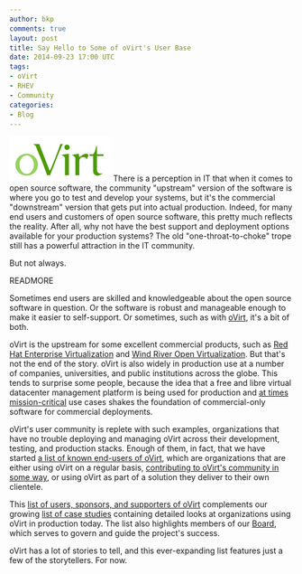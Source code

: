 ```yaml
---
author: bkp
comments: true
layout: post
title: Say Hello to Some of oVirt's User Base
date: 2014-09-23 17:00 UTC
tags:
- oVirt
- RHEV
- Community
categories:
- Blog
---
```

![](/images/blog/oVirt-logo.png)
There is a perception in IT that when it comes to open source software, the community "upstream" version of the software is where you go to test and develop your systems, but it's the commercial "downstream" version that gets put into actual production. Indeed, for many end users and customers of open source software, this pretty much reflects the reality. After all, why not have the best support and deployment options available for your production systems? The old "one-throat-to-choke" trope still has a powerful attraction in the IT community.

But not always.

READMORE

Sometimes end users are skilled and knowledgeable about the open source software in question. Or the software is robust and manageable enough to make it easier to self-support. Or sometimes, such as with [oVirt](http://www.ovirt.org), it's a bit of both.

oVirt is the upstream for some excellent commercial products, such as [Red Hat Enterprise Virtualization](http://www.redhat.com/en/technologies/virtualization/enterprise-virtualization) and [Wind River Open Virtualization](http://www.windriver.com/products/open-virtualization-profile/). But that's not the end of the story. oVirt is also widely in production use at a number of companies, universities, and public institutions across the globe. This tends to surprise some people, because the idea that a free and libre virtual datacenter management platform is being used for production and [at times mission-critical](http://www.ovirt.org/Brussels_Airport_Case_Study) use cases shakes the foundation of commercial-only software for commercial deployments.

oVirt's user community is replete with such examples, organizations that have no trouble deploying and managing oVirt across their development, testing, and production stacks. Enough of them, in fact, that we have started [a list of known end-users of oVirt](http://www.ovirt.org/Users_and_Providers), which are organizations that are either using oVirt on a regular basis, [contributing to oVirt's community in some way](http://www.ovirt.org/Community), or using oVirt as part of a solution they deliver to their own clientele.

This [list of users, sponsors, and supporters of oVirt](http://www.ovirt.org/Users_and_Providers) complements our growing [list of case studies](http://www.ovirt.org/Category:Case_studies) containing detailed looks at organizations using oVirt in production today. The list also highlights members of our [Board](http://www.ovirt.org/OVirt_Board), which serves to govern and guide the project's success.

oVirt has a lot of stories to tell, and this ever-expanding list features just a few of the storytellers. For now.
